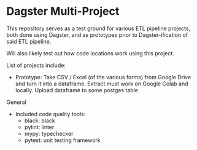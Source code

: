 # Dagster Multi-Project

This repository serves as a test ground for various ETL pipeline projects, both done using Dagster, and as prototypes prior to Dagster-ification of said ETL pipeline.

Will also likely test out how code locations work using this project.

List of projects include:
- Prototype: Take CSV / Excel (of the various forms) from Google Drive and turn it into a dataframe. Extract must work on Google Colab and locally. Upload dataframe to some postges table 



General
- Included code quality tools:
    - black: black
    - pylint: linter
    - mypy: typechecker
    - pytest: unit testing framework